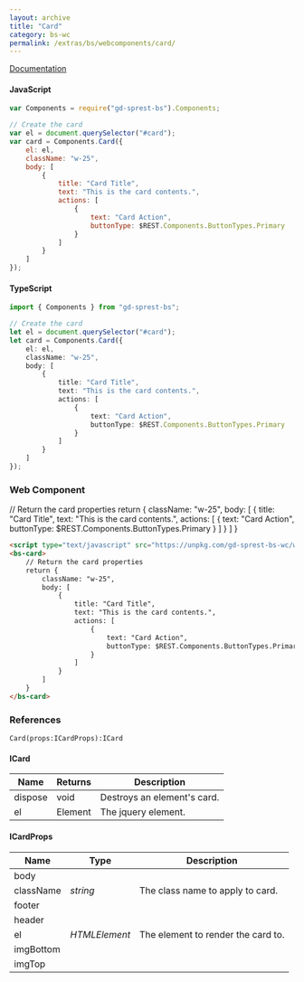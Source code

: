 ```yaml
---
layout: archive
title: "Card"
category: bs-wc
permalink: /extras/bs/webcomponents/card/
---
```

[Documentation](https://getbootstrap.com/docs/4.4/components/cards)

<div id="cardDemo"></div>

#### JavaScript
```js
var Components = require("gd-sprest-bs").Components;

// Create the card
var el = document.querySelector("#card");
var card = Components.Card({
    el: el,
    className: "w-25",
    body: [
        {
            title: "Card Title",
            text: "This is the card contents.",
            actions: [
                {
                    text: "Card Action",
                    buttonType: $REST.Components.ButtonTypes.Primary
                }
            ]
        }
    ]
});
```

#### TypeScript

```ts
import { Components } from "gd-sprest-bs";

// Create the card
let el = document.querySelector("#card");
let card = Components.Card({
    el: el,
    className: "w-25",
    body: [
        {
            title: "Card Title",
            text: "This is the card contents.",
            actions: [
                {
                    text: "Card Action",
                    buttonType: $REST.Components.ButtonTypes.Primary
                }
            ]
        }
    ]
});
```

### Web Component

<bs-card>
    // Return the card properties
    return {
        className: "w-25",
        body: [
            {
                title: "Card Title",
                text: "This is the card contents.",
                actions: [
                    {
                        text: "Card Action",
                        buttonType: $REST.Components.ButtonTypes.Primary
                    }
                ]
            }
        ]
    }
</bs-card>

```html
<script type="text/javascript" src="https://unpkg.com/gd-sprest-bs-wc/wc/dist/gd-sprest-bs.js"></script>
<bs-card>
    // Return the card properties
    return {
        className: "w-25",
        body: [
            {
                title: "Card Title",
                text: "This is the card contents.",
                actions: [
                    {
                        text: "Card Action",
                        buttonType: $REST.Components.ButtonTypes.Primary
                    }
                ]
            }
        ]
    }
</bs-card>
```

### References

```
Card(props:ICardProps):ICard
```

#### ICard

| Name | Returns | Description |
| --- | --- | --- |
| dispose | void | Destroys an element's card. |
| el | Element | The jquery element. |

#### ICardProps

| Name | Type | Description |
| --- | --- | --- |
| body | | |
| className | _string_ | The class name to apply to card. |
| footer | | |
| header | | |
| el | _HTMLElement_ | The element to render the card to. |
| imgBottom | | |
| imgTop | | |

<script type="text/javascript" src="https://unpkg.com/gd-sprest-bs-wc/wc/dist/gd-sprest-bs.js"></script>
<script type="text/javascript">
    // Wait for the window to be loaded
    window.addEventListener("load", function() {
        // See if a card exists
        var card = document.querySelector("#cardDemo");
        if(card) {
            // Render the card
            $REST.Components.Card({
                className: "w-25",
                el: card,
                body: [
                    {
                        "title": "Card Title",
                        "text": "This is the card contents.",
                        "actions": [
                            { "text": "Card Action", "buttonType": $REST.Components.ButtonTypes.Primary }
                        ]
                    }
                ]
            });
        }
    });
</script>